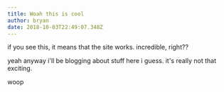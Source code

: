 ```yaml
---
title: Woah this is cool
author: bryan
date: 2018-10-03T22:49:07.348Z
---
```

if you see this, it means that the site works. incredible, right??

yeah anyway i'll be blogging about stuff here i guess. it's really not that exciting.

 woop

